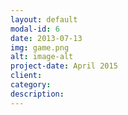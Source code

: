 ```yaml
---
layout: default
modal-id: 6
date: 2013-07-13
img: game.png
alt: image-alt
project-date: April 2015
client: 
category: 
description: 
---
```

